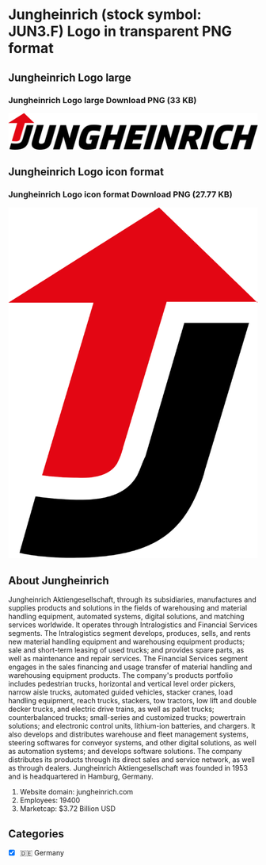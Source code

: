 # Jungheinrich (stock symbol: JUN3.F) Logo in transparent PNG format

## Jungheinrich Logo large

### Jungheinrich Logo large Download PNG (33 KB)

![Jungheinrich Logo large Download PNG (33 KB)](/img/orig/JUN3.F_BIG-d77cd420.png)

## Jungheinrich Logo icon format

### Jungheinrich Logo icon format Download PNG (27.77 KB)

![Jungheinrich Logo icon format Download PNG (27.77 KB)](/img/orig/JUN3.F-6328fb96.png)

## About Jungheinrich

Jungheinrich Aktiengesellschaft, through its subsidiaries, manufactures and supplies products and solutions in the fields of warehousing and material handling equipment, automated systems, digital solutions, and matching services worldwide. It operates through Intralogistics and Financial Services segments. The Intralogistics segment develops, produces, sells, and rents new material handling equipment and warehousing equipment products; sale and short-term leasing of used trucks; and provides spare parts, as well as maintenance and repair services. The Financial Services segment engages in the sales financing and usage transfer of material handling and warehousing equipment products. The company's products portfolio includes pedestrian trucks, horizontal and vertical level order pickers, narrow aisle trucks, automated guided vehicles, stacker cranes, load handling equipment, reach trucks, stackers, tow tractors, low lift and double decker trucks, and electric drive trains, as well as pallet trucks; counterbalanced trucks; small-series and customized trucks; powertrain solutions; and electronic control units, lithium-ion batteries, and chargers. It also develops and distributes warehouse and fleet management systems, steering softwares for conveyor systems, and other digital solutions, as well as automation systems; and develops software solutions. The company distributes its products through its direct sales and service network, as well as through dealers. Jungheinrich Aktiengesellschaft was founded in 1953 and is headquartered in Hamburg, Germany.

1. Website domain: jungheinrich.com
2. Employees: 19400
3. Marketcap: $3.72 Billion USD


## Categories
- [x] 🇩🇪 Germany
